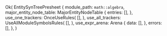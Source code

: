 Ok(
    EntitySynTreePresheet {
        module_path: `math::algebra`,
        major_entity_node_table: MajorEntityNodeTable {
            entries: [],
        },
        use_one_trackers: OnceUseRules(
            [],
        ),
        use_all_trackers: UseAllModuleSymbolsRules(
            [],
        ),
        use_expr_arena: Arena {
            data: [],
        },
        errors: [],
    },
)